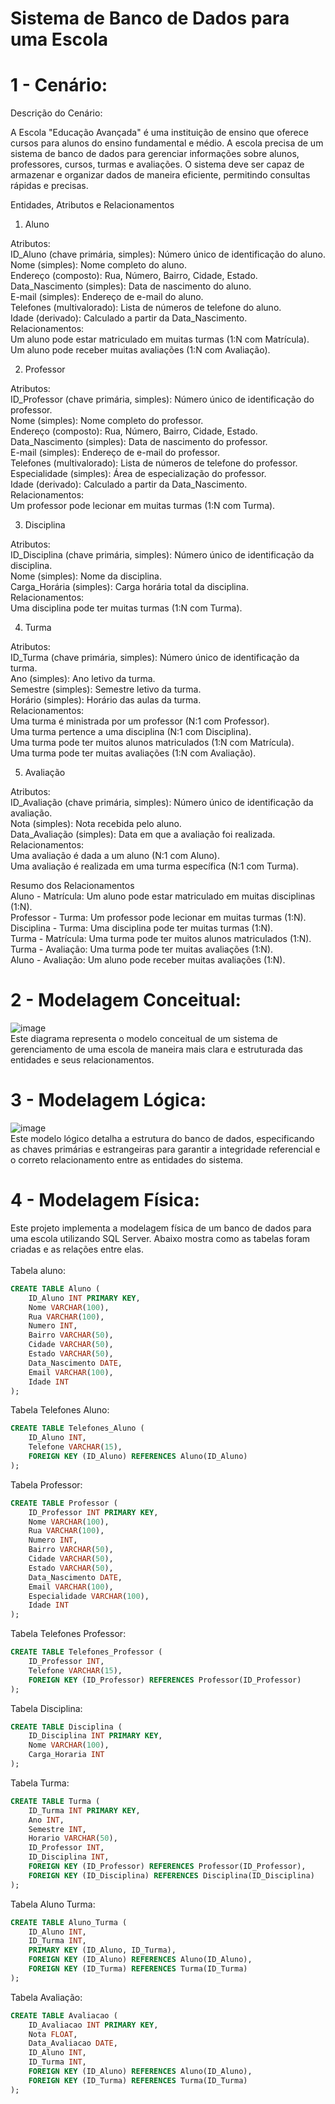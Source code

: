 # Sistema de Banco de Dados para uma Escola

# 1 - Cenário:

Descrição do Cenário:

A Escola "Educação Avançada" é uma instituição de ensino que oferece cursos para alunos do ensino fundamental e médio. A escola precisa de um sistema de banco de dados para gerenciar informações sobre alunos, professores, cursos, turmas e avaliações. O sistema deve ser capaz de armazenar e organizar dados de maneira eficiente, permitindo consultas rápidas e precisas.

Entidades, Atributos e Relacionamentos<br>
1. Aluno<br>

Atributos:<br>
ID_Aluno (chave primária, simples): Número único de identificação do aluno. <br>
Nome (simples): Nome completo do aluno.<br>
Endereço (composto): Rua, Número, Bairro, Cidade, Estado.<br>
Data_Nascimento (simples): Data de nascimento do aluno.<br>
E-mail (simples): Endereço de e-mail do aluno.<br>
Telefones (multivalorado): Lista de números de telefone do aluno.<br>
Idade (derivado): Calculado a partir da Data_Nascimento.<br>
Relacionamentos:<br>
Um aluno pode estar matriculado em muitas turmas (1:N com Matrícula).<br>
Um aluno pode receber muitas avaliações (1:N com Avaliação).<br>

2. Professor<br>

Atributos:<br>
ID_Professor (chave primária, simples): Número único de identificação do professor.<br>
Nome (simples): Nome completo do professor.<br>
Endereço (composto): Rua, Número, Bairro, Cidade, Estado.<br>
Data_Nascimento (simples): Data de nascimento do professor.<br>
E-mail (simples): Endereço de e-mail do professor.<br>
Telefones (multivalorado): Lista de números de telefone do professor.<br>
Especialidade (simples): Área de especialização do professor.<br>
Idade (derivado): Calculado a partir da Data_Nascimento.<br>
Relacionamentos:<br>
Um professor pode lecionar em muitas turmas (1:N com Turma).<br>

3. Disciplina<br>

Atributos:<br>
ID_Disciplina (chave primária, simples): Número único de identificação da disciplina.<br>
Nome (simples): Nome da disciplina.<br>
Carga_Horária (simples): Carga horária total da disciplina.<br>
Relacionamentos:<br>
Uma disciplina pode ter muitas turmas (1:N com Turma).<br>

4. Turma<br>

Atributos:<br>
ID_Turma (chave primária, simples): Número único de identificação da turma.<br>
Ano (simples): Ano letivo da turma.<br>
Semestre (simples): Semestre letivo da turma.<br>
Horário (simples): Horário das aulas da turma.<br>
Relacionamentos:<br>
Uma turma é ministrada por um professor (N:1 com Professor).<br>
Uma turma pertence a uma disciplina (N:1 com Disciplina).<br>
Uma turma pode ter muitos alunos matriculados (1:N com Matrícula).<br>
Uma turma pode ter muitas avaliações (1:N com Avaliação).<br>

5. Avaliação<br>

Atributos:<br>
ID_Avaliação (chave primária, simples): Número único de identificação da avaliação.<br>
Nota (simples): Nota recebida pelo aluno.<br>
Data_Avaliação (simples): Data em que a avaliação foi realizada.<br>
Relacionamentos:<br>
Uma avaliação é dada a um aluno (N:1 com Aluno).<br>
Uma avaliação é realizada em uma turma específica (N:1 com Turma).<br>

Resumo dos Relacionamentos<br>
Aluno - Matrícula: Um aluno pode estar matriculado em muitas disciplinas (1:N).<br>
Professor - Turma: Um professor pode lecionar em muitas turmas (1:N).<br>
Disciplina - Turma: Uma disciplina pode ter muitas turmas (1:N).<br>
Turma - Matrícula: Uma turma pode ter muitos alunos matriculados (1:N).<br>
Turma - Avaliação: Uma turma pode ter muitas avaliações (1:N).<br>
Aluno - Avaliação: Um aluno pode receber muitas avaliações (1:N).<br>

# 2 - Modelagem Conceitual: <br>

![image](https://github.com/vitoria-vs/Modelagem-de-Banco-de-Dados/assets/149893034/efad42fb-2c8c-4f20-b605-e525b94b83d8)<br>
Este diagrama representa o modelo conceitual de um sistema de gerenciamento de uma escola de maneira mais clara e estruturada das entidades e seus relacionamentos.<br>

# 3 - Modelagem Lógica:<br>

![image](https://github.com/vitoria-vs/Modelagem-de-Banco-de-Dados/assets/149893034/0033e7e4-6698-4452-9ab8-d2431e78205c)<br>
Este modelo lógico detalha a estrutura do banco de dados, especificando as chaves primárias e estrangeiras para garantir a integridade referencial e o correto relacionamento entre as entidades do sistema.<br>

# 4 - Modelagem Física:<br>

Este projeto implementa a modelagem física de um banco de dados para uma escola utilizando SQL Server. Abaixo mostra como as tabelas foram criadas e as relações entre elas.<br><br>
Tabela aluno: 
```sql
CREATE TABLE Aluno (
    ID_Aluno INT PRIMARY KEY,
    Nome VARCHAR(100),
    Rua VARCHAR(100),
    Numero INT,
    Bairro VARCHAR(50),
    Cidade VARCHAR(50),
    Estado VARCHAR(50),
    Data_Nascimento DATE,
    Email VARCHAR(100),
    Idade INT
);
```
Tabela Telefones Aluno:
```sql
CREATE TABLE Telefones_Aluno (
    ID_Aluno INT,
    Telefone VARCHAR(15),
    FOREIGN KEY (ID_Aluno) REFERENCES Aluno(ID_Aluno)
);
```
Tabela Professor:
```sql
CREATE TABLE Professor (
    ID_Professor INT PRIMARY KEY,
    Nome VARCHAR(100),
    Rua VARCHAR(100),
    Numero INT,
    Bairro VARCHAR(50),
    Cidade VARCHAR(50),
    Estado VARCHAR(50),
    Data_Nascimento DATE,
    Email VARCHAR(100),
    Especialidade VARCHAR(100),
    Idade INT
);
```
Tabela Telefones Professor:
```sql
CREATE TABLE Telefones_Professor (
    ID_Professor INT,
    Telefone VARCHAR(15),
    FOREIGN KEY (ID_Professor) REFERENCES Professor(ID_Professor)
);
```
Tabela Disciplina:
```sql
CREATE TABLE Disciplina (
    ID_Disciplina INT PRIMARY KEY,
    Nome VARCHAR(100),
    Carga_Horaria INT
);
```
Tabela Turma:
```sql
CREATE TABLE Turma (
    ID_Turma INT PRIMARY KEY,
    Ano INT,
    Semestre INT,
    Horario VARCHAR(50),
    ID_Professor INT,
    ID_Disciplina INT,
    FOREIGN KEY (ID_Professor) REFERENCES Professor(ID_Professor),
    FOREIGN KEY (ID_Disciplina) REFERENCES Disciplina(ID_Disciplina)
);
```
Tabela Aluno Turma:
```sql
CREATE TABLE Aluno_Turma (
    ID_Aluno INT,
    ID_Turma INT,
    PRIMARY KEY (ID_Aluno, ID_Turma),
    FOREIGN KEY (ID_Aluno) REFERENCES Aluno(ID_Aluno),
    FOREIGN KEY (ID_Turma) REFERENCES Turma(ID_Turma)
);
```
Tabela Avaliação:
```sql
CREATE TABLE Avaliacao (
    ID_Avaliacao INT PRIMARY KEY,
    Nota FLOAT,
    Data_Avaliacao DATE,
    ID_Aluno INT,
    ID_Turma INT,
    FOREIGN KEY (ID_Aluno) REFERENCES Aluno(ID_Aluno),
    FOREIGN KEY (ID_Turma) REFERENCES Turma(ID_Turma)
);
```


















